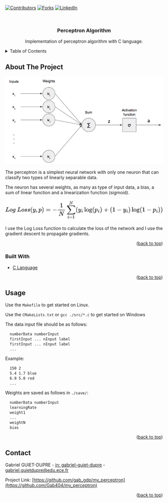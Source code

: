 <div id="top"></div>

[![Contributors][contributors-shield]][contributors-url]
[![Forks][forks-shield]][forks-url]
[![LinkedIn][linkedin-shield]][linkedin-url]



<!-- PROJECT LOGO -->
<br />
<div align="center">
  <h3 align="center">Perceptron Algorithm</h3>

  <p align="center">
    Implementation of perceptron algorithm with C language.
</div>



<!-- TABLE OF CONTENTS -->
<details>
  <summary>Table of Contents</summary>
  <ol>
    <li>
      <a href="#about-the-project">About The Project</a>
      <ul>
        <li><a href="#built-with">Built With</a></li>
      </ul>
    </li>
    <li><a href="#usage">Usage</a></li>
    <li><a href="#contact">Contact</a></li>
  </ol>
</details>



<!-- ABOUT THE PROJECT -->
## About The Project

![Product Name Screen Shot][schema-network]

The perceptron is a simplest neural network with only one neuron that can classify two types of linearly separable data.

The neuron has several weights, as many as type of input data, a bias, a sum of linear function and a linearization function (sigmoid).

![Product Name Screen Shot][loss-function]

I use the Log Loss function to calculate the loss of the network and I use the gradient descent to propagate gradients. 


<p align="right">(<a href="#top">back to top</a>)</p>



### Built With


* [C Language](https://fr.wikipedia.org/wiki/C_(langage))

<p align="right">(<a href="#top">back to top</a>)</p>


<!-- USAGE EXAMPLES -->
## Usage

Use the `Makefile` to get started on Linux.

Use the `CMakeLists.txt` or `gcc ./src/*.c` to get started on Windows



The data input file should be as follows:

      numberData numberInput
      firstInput ... nInput label
      firstInput ... nInput label
      ...

Example:

      150 2
      5.4 1.7 blue
      6.9 5.0 red
      ...



Weights are saved as follows in `./save/`:

      numberData numberInput
      learningRate
      weight1
      ...
      weightN
      bias

<p align="right">(<a href="#top">back to top</a>)</p>


<!-- CONTACT -->
## Contact

Gabriel GUIET-DUPRE - [in: gabriel-guiet-dupre](https://linkedin.com/in/gabriel-guiet-dupre) - gabriel.guietdupre@edu.ece.fr

Project Link: [https://github.com/gab_gdp/my_perceptron](https://github.com/Gab404/my_perceptron)

<p align="right">(<a href="#top">back to top</a>)</p>



<!-- MARKDOWN LINKS & IMAGES -->
<!-- https://www.markdownguide.org/basic-syntax/#reference-style-links -->
[contributors-shield]: https://img.shields.io/github/contributors/Gab404/Best-README-Template.svg?style=for-the-badge
[contributors-url]: https://github.com/Gab404/runner/graphs/contributors
[forks-shield]: https://img.shields.io/github/forks/Gab404/Best-README-Template.svg?style=for-the-badge
[forks-url]: https://github.com/Gab404/runner/network/members
[linkedin-shield]: https://img.shields.io/badge/-LinkedIn-black.svg?style=for-the-badge&logo=linkedin&colorB=555
[linkedin-url]: https://linkedin.com/in/gabriel-guiet-dupre
[schema-network]: ./assets/schema.png
[loss-function]: ./assets/logLoss.png
